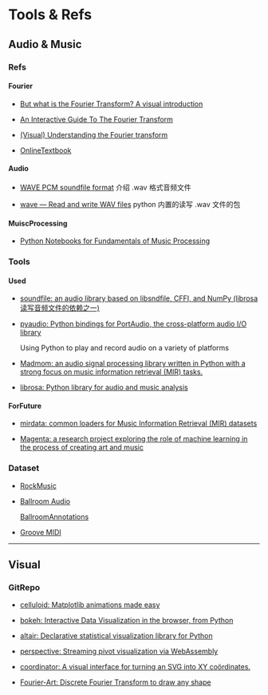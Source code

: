 # Tools & Refs

## Audio & Music

### Refs

#### Fourier

+ [But what is the Fourier Transform? A visual introduction](https://www.youtube.com/watch?v=spUNpyF58BY)

+ [An Interactive Guide To The Fourier Transform](https://betterexplained.com/articles/an-interactive-guide-to-the-fourier-transform/)

+ [(Visual) Understanding the Fourier transform](https://web.archive.org/web/20120418231513/http://www.altdevblogaday.com/2011/05/17/understanding-the-fourier-transform/)

+ [OnlineTextbook](https://faculty.nps.edu/rcristi/EO3404/Textbook.pdf)


#### Audio

+ [WAVE PCM soundfile format](http://soundfile.sapp.org/doc/WaveFormat/)
    介绍 .wav 格式音频文件

+ [wave — Read and write WAV files](https://docs.python.org/3/library/wave.html)
    python 内置的读写 .wav 文件的包

#### MuiscProcessing

+ [Python Notebooks for Fundamentals of Music Processing ](https://www.audiolabs-erlangen.de/resources/MIR/FMP/C0/C0.html)



### Tools

#### Used

+ [soundfile: an audio library based on libsndfile, CFFI, and NumPy (librosa 读写音频文件的依赖之一)](https://github.com/bastibe/python-soundfile)

+ [pyaudio: Python bindings for PortAudio, the cross-platform audio I/O library](https://people.csail.mit.edu/hubert/pyaudio/docs/)

    Using Python to play and record audio on a variety of platforms

+ [Madmom: an audio signal processing library written in Python with a strong focus on music information retrieval (MIR) tasks.](https://github.com/CPJKU/madmom)

+ [librosa: Python library for audio and music analysis ](https://github.com/librosa/librosa)


#### ForFuture

+ [mirdata: common loaders for Music Information Retrieval (MIR) datasets](https://github.com/mir-dataset-loaders/mirdata) 

+ [Magenta: a research project exploring the role of machine learning in the process of creating art and music](https://github.com/magenta/magenta)



### Dataset

+ [RockMusic](http://rockcorpus.midside.com/index.html)

+ [Ballroom Audio](http://mtg.upf.edu/ismir2004/contest/tempoContest/data1.tar.gz )

    [BallroomAnnotations](https://github.com/CPJKU/BallroomAnnotations)

+ [Groove MIDI](https://magenta.tensorflow.org/datasets/groove)


---


## Visual

### GitRepo

+ [celluloid: Matplotlib animations made easy](https://github.com/jwkvam/celluloid)

+ [bokeh: Interactive Data Visualization in the browser, from Python](https://github.com/bokeh/bokeh)

+ [altair: Declarative statistical visualization library for Python](https://github.com/altair-viz/altair)

+ [perspective: Streaming pivot visualization via WebAssembly ](https://github.com/finos/perspective)

+ [coordinator: A visual interface for turning an SVG into XY coördinates. ](https://github.com/spotify/coordinator)

+ [Fourier-Art: Discrete Fourier Transform to draw any shape ](https://github.com/zarif98sjs/Fourier-Art)
    

